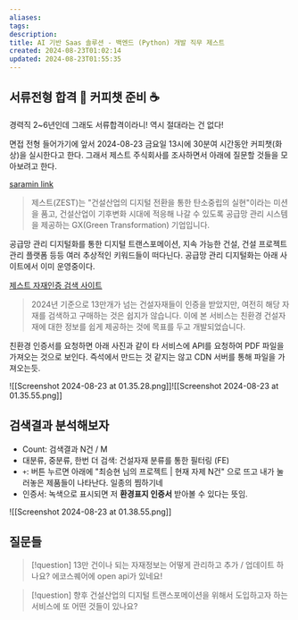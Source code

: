 ```yaml
---
aliases: 
tags: 
description:
title: AI 기반 Saas 솔루션 - 백엔드 (Python) 개발 직무 제스트
created: 2024-08-23T01:02:14
updated: 2024-08-23T01:55:35
---
```


## 서류전형 합격 🎉 커피챗 준비 ☕️

경력직 2~6년인데 그래도 서류합격이라니! 역시 절대라는 건 없다!

면접 전형 들어가기에 앞서 2024-08-23 금요일 13시에 30분여 시간동안 커피챗(화상)을 실시한다고 한다. 그래서 제스트 주식회사를 조사하면서 아래에 질문할 것들을 모아보려고 한다.

[saramin link](https://www.saramin.co.kr/zf_user/jobs/relay/view?isMypage=no&rec_idx=48790931&recommend_ids=eJxNj7sRBDEMQqu53EgyQvEW4v67OO9nbIcMDyFCwZByCPjlFaJK0qhmj8xCSyw3ipYbVotyn7K90gm3lZ0wYNPleyp7py9JJpELlvmdXbBachdZDxxPJm3mNky3x%2BXXG2U8nkQr21nQtN1Z1GEHXNWxFy054hsREXeafxGBRHk%3D&view_type=search&searchword=제스트&searchType=search&gz=1&t_ref_content=generic&t_ref=search&relayNonce=4b37f44c33b6cf4015c0&paid_fl=n&search_uuid=b33a0dbd-a93b-4e0c-bf82-cc21cc5aee14&immediately_apply_layer_open=n#seq=0)

> 제스트(ZEST)는 "건설산업의 디지털 전환을 통한 탄소중립의 실현"이라는 미션을 품고, 건설산업이 기후변화 시대에 적응해 나갈 수 있도록 공급망 관리 시스템을 제공하는 GX(Green Transformation) 기업입니다.

공급망 관리 디지털화를 통한 디지털 트랜스포메이션, 지속 가능한 건설, 건설 프로젝트 관리 플랫폼 등등 여러 추상적인 키워드들이 떠다닌다. 공급망 관리 디지털화는 아래 사이트에서 이미 운영중이다.

[제스트 자재인증 검색 사이트](https://zest.im)

> 2024년 기준으로 13만개가 넘는 건설자재들이 인증을 받았지만, 여전히 해당 자재를 검색하고 구매하는 것은 쉽지가 않습니다. 이에 본 서비스는 친환경 건설자재에 대한 정보를 쉽게 제공하는 것에 목표를 두고 개발되었습니다.

친환경 인증서를 요청하면 아래 사진과 같이 타 서비스에 API를 요청하여 PDF 파일을 가져오는 것으로 보인다. 즉석에서 만드는 것 같지는 않고 CDN 서버를 통해 파일을 가져오는듯.

![[Screenshot 2024-08-23 at 01.35.28.png]]![[Screenshot 2024-08-23 at 01.35.55.png]]

## 검색결과 분석해보자

- Count: 검색결과 N건 / M
- 대분류, 중분류, 한번 더 검색: 건설자재 분류를 통한 필터링 (FE)
- `+`: 버튼 누르면 아래에 "최승현 님의 프로젝트 | 현재 자제 N건" 으로 뜨고 내가 눌러놓은 제품들이 나타난다. 일종의 찜하기네
- 인증서: 녹색으로 표시되면 저 **환경표지 인증서** 받아볼 수 있다는 뜻임.

![[Screenshot 2024-08-23 at 01.38.55.png]]

## 질문들

> [!question] 13만 건이나 되는 자재정보는 어떻게 관리하고 추가 / 업데이트 하나요? 에코스퀘어에 open api가 있네요!

> [!question] 향후 건설산업의 디지털 트랜스포메이션을 위해서 도입하고자 하는 서비스에 또 어떤 것들이 있나요?


